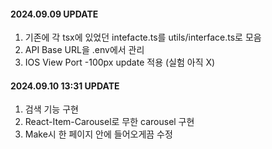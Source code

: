 #### 2024.09.09 UPDATE

1. 기존에 각 tsx에 있었던 intefacte.ts를 utils/interface.ts로 모음
2. API Base URL을 .env에서 관리
3. IOS View Port -100px update 적용 (실험 아직 X)

#### 2024.09.10 13:31 UPDATE

1. 검색 기능 구현
2. React-Item-Carousel로 무한 carousel 구현
3. Make시 한 페이지 안에 들어오게끔 수정
